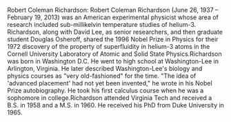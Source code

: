 Robert Coleman Richardson: Robert Coleman Richardson (June 26, 1937 – February 19, 2013) was an American experimental physicist whose area of research included sub-millikelvin temperature studies of helium-3. Richardson, along with David Lee, as senior researchers, and then graduate student Douglas Osheroff, shared the 1996 Nobel Prize in Physics for their 1972 discovery of the property of superfluidity in helium-3 atoms in the Cornell University Laboratory of Atomic and Solid State Physics.Richardson was born in Washington D.C. He went to high school at Washington-Lee in Arlington, Virginia. He later described Washington-Lee's biology and physics courses as "very old-fashioned" for the time. "The idea of 'advanced placement' had not yet been invented," he wrote in his Nobel Prize autobiography. He took his first calculus course when he was a sophomore in college.Richardson attended Virginia Tech and received a B.S. in 1958 and a M.S. in 1960. He received his PhD from Duke University in 1965.
